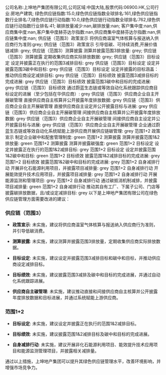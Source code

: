 公司名称:上坤地产集团有限公司,公司区域:中国大陆,股票代码:06900.HK,公司行业:房地产建筑;        绿色供应链指数:15.0,绿色供应链指数全球排名:161,绿色供应链指数行业排名:7,绿色供应链行动指数:10.0,绿色供应链行动指数全球排名:762,绿色供应链行动指数行业排名:41;        碳排放量减少:nan,碳排放量:nan;        客户集中度:nan,供应商集中度:nan,客户集中度赫芬达尔指数:nan,供应商集中度赫芬达尔指数:nan,供应链集中度:nan;        供应链（范围3）政策宣示 将供应商温室气体核算与报送纳入供应商行为准则:grey;        供应链（范围3）政策宣示 引导低碳、可持续消费,开展价值链减排: grey;        供应链（范围3）测算披露 测算并披露范围3排放量: grey;        供应链（范围3）测算披露 定期收集供应商实际排放数据: grey;        供应链（范围3）目标设定 设定并披露正在执行的范围3减排目标: grey        供应链（范围3）目标设定 设定并披露范围3碳中和目标: grey        供应链（范围3）目标设定 设定并披露的目标涵盖：推动供应商设定减排目标: grey        供应链（范围3）目标绩效 披露范围3减排目标的完成进展: grey        供应链（范围3）目标绩效 披露范围3碳中和目标的完成进展: grey        供应链（范围3）目标绩效 通过蔚蓝生态链或等效自动化系统跟踪供应商目标设定的进展（至少包括在华供应商）: grey        供应链（范围3）供应商企业自主开展碳管理 直接供应商自主核算并公开披露年度排放数据: grey        供应链（范围3）供应商企业自主开展碳管理 直接供应商自主设定并公开披露目标与进展: grey        供应链（范围3）供应商企业自主开展碳管理 间接供应商自主核算并公开披露年度排放数据: grey        供应链（范围3）供应商企业自主开展碳管理 间接供应商自主设定并公开披露目标与进展: grey        供应链（范围3）供应商企业自主开展碳管理 企业通过蔚蓝生态链或等效自动化系统赋能上游供应商开展供应链碳管理: grey        范围1+2 政策宣示 制定企业碳中和配套管理制度: green        范围1+2 测算披露 测算并披露范围1&2排放量: green        范围1+2 测算披露 测算并披露碳强度: green        范围1+2 目标设定 设定并披露正在执行的范围1&2减排目标: grey        范围1+2 目标设定 设定并披露范围1&2碳中和目标: green        范围1+2 目标绩效 披露范围1&2减排目标的完成进展: grey        范围1+2 目标绩效 披露范围1&2碳中和目标的完成进展: grey        范围1+2 自身减排行动 开展非化石能源利用项目，并披露项目减排量: grey        范围1+2 自身减排行动 开展能效提升技术应用项目，并披露项目减排量: grey        范围1+2 自身减排行动 开展能源监测和管理项目: grey        范围1+2 自身减排行动 通过碳抵消机制减排，并披露项目减排量: green        范围1+2 自身减排行动 推动其自有工厂、下属子公司、门店等披露碳排放数据，且/或设定减排目标: grey
以下是上坤地产集团有限公司在绿色供应链管理方面需要改进的建议：

### 供应链（范围3）

- **政策宣示**: 未实施，建议将供应商温室气体核算与报送纳入供应商行为准则，并引导低碳消费。
  
- **测算披露**: 未实施，建议测算并披露范围3排放量，定期收集供应商实际排放数据。

- **目标设定**: 未实施，建议设定并披露范围3减排目标和碳中和目标，并推动供应商设定减排目标。

- **目标绩效**: 未实施，建议披露范围3减排及碳中和目标的完成进展，并通过自动化系统跟踪进展。

- **供应商自主碳管理**: 未实施，建议推动直接和间接供应商自主核算并公开披露年度排放数据和目标进展，并通过系统赋能上游供应商。

### 范围1+2

- **目标设定**: 未实施，建议设定并披露正在执行的范围1&2减排目标。

- **目标绩效**: 未实施，建议披露范围1&2减排目标及碳中和目标的完成进展。

- **自身减排行动**: 未实施，建议开展非化石能源利用项目、能效提升技术应用项目和能源监测管理项目，并披露相关减排量。

通过以上措施，上坤地产集团可以提升其绿色供应链管理水平，改善环境影响，并增强市场竞争力。